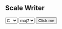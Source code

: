 <html>
<body>

<h2>Scale Writer</h2>
<select id="rootSelect">
    <option value="2,5,8,11,14,17,20,23,26">C♯</option>
    <option value="11,14,17,19,23,26,29,32,35">F♯</option>
    <option value="19,23,26,28,32,35,38,40,44">B</option>
    <option value="7,11,14,16,19,23,26,28,32">E</option>
    <option value="16,19,23,25,28,32,35,37,40">A</option>
    <option value="4,7,11,13,16,19,23,25,28">D</option>
    <option value="13,16,19,22,25,28,32,34,37">G</option>
    <option value="1,4,7,10,13,16,19,22,25" selected>C</option>
    <option value="10,13,16,18,22,25,28,31,34">F</option>
    <option value="18,22,25,27,31,34,37,39,43">B♭</option>
    <option value="6,10,13,15,18,22,25,27,31">E♭</option>
    <option value="15,18,22,24,27,31,34,36,39">A♭</option>
    <option value="3,6,10,12,15,18,22,24,27">D♭</option>
    <option value="12,15,18,21,24,27,31,33,36">G♭</option>
    <option value="0,3,6,9,12,15,18,21,24">C♭</option>
  </select>
  <select id="chordSelect">
    <option value="0,0,0,0,0,0,0,0,0">maj7</option>
    <option value="0,0,0,0,0,0,1,0,0">7</option>
    <option value="0,0,1,0,0,0,1,0,0">-7</option>
    <option value="0,1,1,0,1,1,1,0,1">-7b5</option>
  </select>
<button onclick="myFunction()">Click me</button>
<p id="demo"></p>

<script>
function myFunction() {
const noteArray = ["C♭",	"C",	"C♯",	"D♭",	"D",	"D♯",	"E♭",	"E",	"E♯",	"F♭",	"F",	"F♯",	"G♭",	"G",	"G♯",	"A♭",	"A",	"A♯",	"B♭",	"B",	"B♯",	"C♭",	"C",	"C♯",	"D♭",	"D",	"D♯",	"E♭",	"E",	"E♯",	"F♭",	"F",	"F♯",	"G♭",	"G",	"G♯",	"A♭",	"A",	"A♯",	"B♭",	"B",	"B♯",	"C♭",	"C",	"C♯"
];
var x = document.getElementById("rootSelect").value;
const keyArray = x.split(",");
var y = document.getElementById("chordSelect").value;
const chordArray = y.split(",");
let scale = "";
for (let i = 0; i <= 8; i++) {
    scale += noteArray[keyArray[i]-chordArray[i]] + " ";
}
document.getElementById("demo").innerHTML = scale;
}
</script>

</body>
</html>
